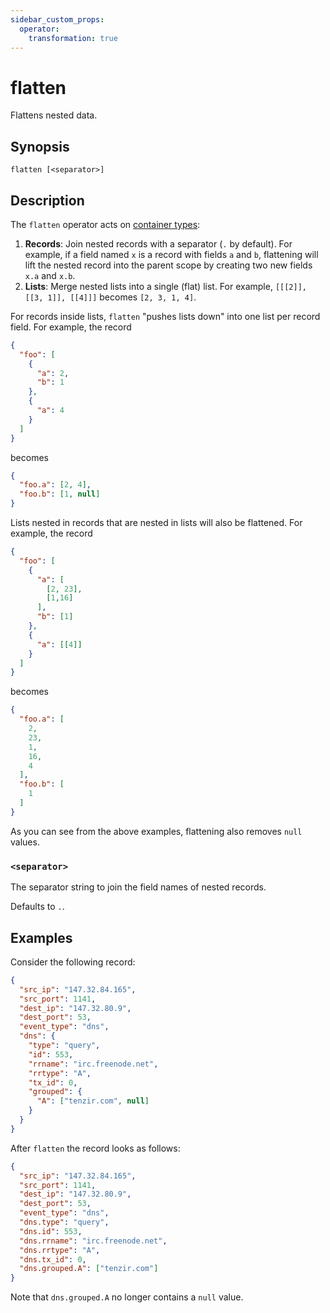 ```yaml
---
sidebar_custom_props:
  operator:
    transformation: true
---
```


# flatten

Flattens nested data.

## Synopsis

```
flatten [<separator>]
```

## Description

The `flatten` operator acts on [container types](../data-model/type-system.md):

1. **Records**: Join nested records with a separator (`.` by default). For
   example, if a field named `x` is a record with fields `a` and `b`, flattening
   will lift the nested record into the parent scope by creating two new fields
   `x.a` and `x.b`.
2. **Lists**: Merge nested lists into a single (flat) list. For example,
   `[[[2]], [[3, 1]], [[4]]]` becomes `[2, 3, 1, 4]`.

For records inside lists, `flatten` "pushes lists down" into one list per record
field. For example, the record

```json
{
  "foo": [
    {
      "a": 2,
      "b": 1
    },
    {
      "a": 4
    }
  ]
}
```

becomes

```json
{
  "foo.a": [2, 4],
  "foo.b": [1, null]
}
```

Lists nested in records that are nested in lists will also be flattened. For
example, the record

```json
{
  "foo": [
    {
      "a": [
        [2, 23],
        [1,16]
      ],
      "b": [1]
    },
    {
      "a": [[4]]
    }
  ]
}
```

becomes

```json
{
  "foo.a": [
    2,
    23,
    1,
    16,
    4
  ],
  "foo.b": [
    1
  ]
}
```

As you can see from the above examples, flattening also removes `null` values.

### `<separator>`

The separator string to join the field names of nested records.

Defaults to `.`.

## Examples

Consider the following record:

```json
{
  "src_ip": "147.32.84.165",
  "src_port": 1141,
  "dest_ip": "147.32.80.9",
  "dest_port": 53,
  "event_type": "dns",
  "dns": {
    "type": "query",
    "id": 553,
    "rrname": "irc.freenode.net",
    "rrtype": "A",
    "tx_id": 0,
    "grouped": {
      "A": ["tenzir.com", null]
    }
  }
}
```

After `flatten` the record looks as follows:

```json
{
  "src_ip": "147.32.84.165",
  "src_port": 1141,
  "dest_ip": "147.32.80.9",
  "dest_port": 53,
  "event_type": "dns",
  "dns.type": "query",
  "dns.id": 553,
  "dns.rrname": "irc.freenode.net",
  "dns.rrtype": "A",
  "dns.tx_id": 0,
  "dns.grouped.A": ["tenzir.com"]
}
```

 Note that `dns.grouped.A` no longer contains a `null` value.
